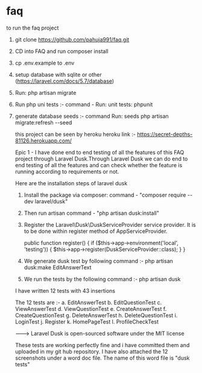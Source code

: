 # faq

to run the faq project

1. git clone https://github.com/pahuja991/faq.git
2. CD into FAQ and run composer install
3. cp .env.example to .env
4. setup database with sqlite or other (https://laravel.com/docs/5.7/database)
5. Run: php artisan migrate
6. Run php uni tests :-
   command - 
   Run: unit tests: phpunit
7. generate database seeds :-
   command
   Run: seeds php artisan migrate:refresh --seed
   
   this project can be seen by heroku
   heroku link :- 
   https://secret-depths-81126.herokuapp.com/
   
   Epic 1 - I have done end to end testing of all the features of this FAQ project through Laravel Dusk.Through Laravel Dusk we can do end to end testing of all the features and can check whether the feature is running according to requirements or not.
   
   Here are the installation steps of laravel dusk
   1. Install the package via composer:
      command - 
      "composer require --dev laravel/dusk" 
      
   2. Then run artisan command -
      "php artisan dusk:install"
      
   3. Register the Laravel\Dusk\DuskServiceProvider service provider.
      It is to be done within register method of AppServiceProvider.
      
      public function register()
          {
              if ($this->app->environment('local', 'testing')) {
                  $this->app->register(DuskServiceProvider::class);
              }
          }
          
   4. We generate dusk test by following command :-
       php artisan dusk:make EditAnswerText
       
   5. We run the tests by the following command :-
      php artisan dusk
      
   I have written 12 tests with 43 insertions
   
    The 12 tests are :-
    a. EditAnswerTest
    b. EditQuestionTest
    c. ViewAnswerTest
    d. ViewQuestionTest
    e. CreateAnswerTest
    f. CreateQuestionTest
    g. DeleteAnswerTest
    h. DeleteQuestionTest
    i. LoginTest
    j. Register
    k. HomePageTest
    l. ProfileCheckTest
    
    ---> Laravel Dusk is open-sourced software under the MIT license
    
    These tests are working perfectly fine and i have committed them and uploaded in my git hub repository.
    I have also attached the 12 screenshots under a word doc file.
    The name of this word file is "dusk tests"